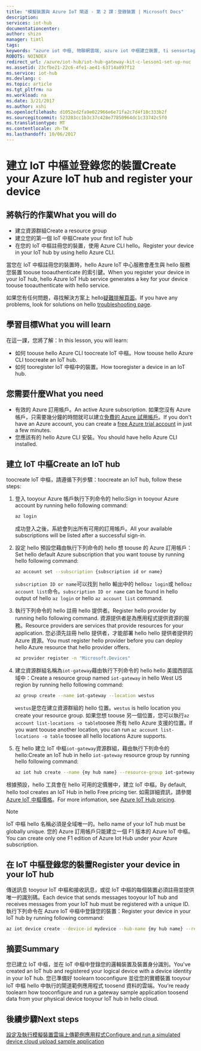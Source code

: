 ```yaml
---
title: "模擬裝置與 Azure IoT 閘道 - 第 2 課：登錄裝置 | Microsoft Docs"
description: 
services: iot-hub
documentationcenter: 
author: shizn
manager: timtl
tags: 
keywords: "azure iot 中樞, 物聯網雲端, azure iot 中樞建立裝置, ti sensortag, ti ble"
ROBOTS: NOINDEX
redirect_url: /azure/iot-hub/iot-hub-gateway-kit-c-lesson1-set-up-nuc
ms.assetid: 23cfbe21-22c6-4fe1-ae41-63714a897f12
ms.service: iot-hub
ms.devlang: c
ms.topic: article
ms.tgt_pltfrm: na
ms.workload: na
ms.date: 3/21/2017
ms.author: xshi
ms.openlocfilehash: d1052ed2fa9e022966e6e71fa2c7d4f18c333b2f
ms.sourcegitcommit: 523283cc1b3c37c428e77850964dc1c33742c5f0
ms.translationtype: MT
ms.contentlocale: zh-TW
ms.lasthandoff: 10/06/2017
---
```

# <a name="create-your-azure-iot-hub-and-register-your-device"></a><span data-ttu-id="d682a-103">建立 IoT 中樞並登錄您的裝置</span><span class="sxs-lookup"><span data-stu-id="d682a-103">Create your Azure IoT hub and register your device</span></span>

## <a name="what-you-will-do"></a><span data-ttu-id="d682a-104">將執行的作業</span><span class="sxs-lookup"><span data-stu-id="d682a-104">What you will do</span></span>

- <span data-ttu-id="d682a-105">建立資源群組</span><span class="sxs-lookup"><span data-stu-id="d682a-105">Create a resource group</span></span>
- <span data-ttu-id="d682a-106">建立您的第一個 IoT 中樞</span><span class="sxs-lookup"><span data-stu-id="d682a-106">Create your first IoT hub</span></span>
- <span data-ttu-id="d682a-107">在您的 IoT 中樞註冊您的裝置，使用 Azure CLI hello。</span><span class="sxs-lookup"><span data-stu-id="d682a-107">Register your device in your IoT hub by using hello Azure CLI.</span></span> 

<span data-ttu-id="d682a-108">當您在 IoT 中樞註冊您的裝置時，hello Azure IoT 中心服務會產生與 hello 服務您裝置 toouse tooauthenticate 的索引鍵。</span><span class="sxs-lookup"><span data-stu-id="d682a-108">When you register your device in your IoT hub, hello Azure IoT Hub service generates a key for your device toouse tooauthenticate with hello service.</span></span> 

<span data-ttu-id="d682a-109">如果您有任何問題，尋找解決方案上 hello[疑難排解頁面](iot-hub-gateway-kit-c-sim-troubleshooting.md)。</span><span class="sxs-lookup"><span data-stu-id="d682a-109">If you have any problems, look for solutions on hello [troubleshooting page](iot-hub-gateway-kit-c-sim-troubleshooting.md).</span></span>

## <a name="what-you-will-learn"></a><span data-ttu-id="d682a-110">學習目標</span><span class="sxs-lookup"><span data-stu-id="d682a-110">What you will learn</span></span>

<span data-ttu-id="d682a-111">在這一課，您將了解：</span><span class="sxs-lookup"><span data-stu-id="d682a-111">In this lesson, you will learn:</span></span>

- <span data-ttu-id="d682a-112">如何 toouse hello Azure CLI toocreate IoT 中樞。</span><span class="sxs-lookup"><span data-stu-id="d682a-112">How toouse hello Azure CLI toocreate an IoT hub.</span></span>
- <span data-ttu-id="d682a-113">如何 tooregister IoT 中樞中的裝置。</span><span class="sxs-lookup"><span data-stu-id="d682a-113">How tooregister a device in an IoT hub.</span></span>

## <a name="what-you-need"></a><span data-ttu-id="d682a-114">您需要什麼</span><span class="sxs-lookup"><span data-stu-id="d682a-114">What you need</span></span>

- <span data-ttu-id="d682a-115">有效的 Azure 訂用帳戶。</span><span class="sxs-lookup"><span data-stu-id="d682a-115">An active Azure subscription.</span></span> <span data-ttu-id="d682a-116">如果您沒有 Azure 帳戶，只需要幾分鐘的時間就可以建立[免費的 Azure 試用帳戶](http://azure.microsoft.com/pricing/free-trial/)。</span><span class="sxs-lookup"><span data-stu-id="d682a-116">If you don't have an Azure account, you can create a [free Azure trial account](http://azure.microsoft.com/pricing/free-trial/) in just a few minutes.</span></span>
- <span data-ttu-id="d682a-117">您應該有的 hello Azure CLI 安裝。</span><span class="sxs-lookup"><span data-stu-id="d682a-117">You should have hello Azure CLI installed.</span></span>

## <a name="create-an-iot-hub"></a><span data-ttu-id="d682a-118">建立 IoT 中樞</span><span class="sxs-lookup"><span data-stu-id="d682a-118">Create an IoT hub</span></span>

<span data-ttu-id="d682a-119">toocreate IoT 中樞，請遵循下列步驟：</span><span class="sxs-lookup"><span data-stu-id="d682a-119">toocreate an IoT hub, follow these steps:</span></span>

1. <span data-ttu-id="d682a-120">登入 tooyour Azure 帳戶執行下列命令的 hello:</span><span class="sxs-lookup"><span data-stu-id="d682a-120">Sign in tooyour Azure account by running hello following command:</span></span>

   ```bash
   az login
   ```

   <span data-ttu-id="d682a-121">成功登入之後，系統會列出所有可用的訂用帳戶。</span><span class="sxs-lookup"><span data-stu-id="d682a-121">All your available subscriptions will be listed after a successful sign-in.</span></span>

2. <span data-ttu-id="d682a-122">設定 hello 預設您藉由執行下列命令的 hello 想 toouse 的 Azure 訂用帳戶：</span><span class="sxs-lookup"><span data-stu-id="d682a-122">Set hello default Azure subscription that you want toouse by running hello following command:</span></span>

   ```bash
   az account set --subscription {subscription id or name}
   ```

   <span data-ttu-id="d682a-123">`subscription ID or name`可以找到 hello 輸出中的 hello`az login`或 hello`az account list`命令。</span><span class="sxs-lookup"><span data-stu-id="d682a-123">`subscription ID or name` can be found in hello output of hello `az login` or hello `az account list` command.</span></span>

3. <span data-ttu-id="d682a-124">執行下列命令的 hello 註冊 hello 提供者。</span><span class="sxs-lookup"><span data-stu-id="d682a-124">Register hello provider by running hello following command.</span></span> <span data-ttu-id="d682a-125">資源提供者是為應用程式提供資源的服務。</span><span class="sxs-lookup"><span data-stu-id="d682a-125">Resource providers are services that provide resources for your application.</span></span> <span data-ttu-id="d682a-126">您必須先註冊 hello 提供者，才能部署 hello hello 提供者提供的 Azure 資源。</span><span class="sxs-lookup"><span data-stu-id="d682a-126">You must register hello provider before you can deploy hello Azure resource that hello provider offers.</span></span>

   ```bash
   az provider register -n "Microsoft.Devices"
   ```

4. <span data-ttu-id="d682a-127">建立資源群組名稱為`iot-gateway`藉由執行下列命令的 hello hello 美國西部區域中：</span><span class="sxs-lookup"><span data-stu-id="d682a-127">Create a resource group named `iot-gateway` in hello West US region by running hello following command:</span></span>

   ```bash
   az group create --name iot-gateway --location westus
   ```
   
   <span data-ttu-id="d682a-128">`westus`是您在建立資源群組的 hello 位置。</span><span class="sxs-lookup"><span data-stu-id="d682a-128">`westus` is hello location you create your resource group.</span></span> <span data-ttu-id="d682a-129">如果您想 toouse 另一個位置，您可以執行`az account list-locations -o table`toosee 所有 hello Azure 支援的位置。</span><span class="sxs-lookup"><span data-stu-id="d682a-129">If you want toouse another location, you can run `az account list-locations -o table` toosee all hello locations Azure supports.</span></span>

5. <span data-ttu-id="d682a-130">在 hello 建立 IoT 中樞`iot-gateway`資源群組，藉由執行下列命令的 hello:</span><span class="sxs-lookup"><span data-stu-id="d682a-130">Create an IoT hub in hello `iot-gateway` resource group by running hello following command:</span></span>

   ```bash
   az iot hub create --name {my hub name} --resource-group iot-gateway
   ```

<span data-ttu-id="d682a-131">根據預設，hello 工具會在 hello 可用的定價層中，建立 IoT 中樞。</span><span class="sxs-lookup"><span data-stu-id="d682a-131">By default, hello tool creates an IoT Hub in hello Free pricing tier.</span></span> <span data-ttu-id="d682a-132">如需詳細資訊，請參閱 [Azure IoT 中樞價格](https://azure.microsoft.com/pricing/details/iot-hub/)。</span><span class="sxs-lookup"><span data-stu-id="d682a-132">For more infomation, see [Azure IoT Hub pricing](https://azure.microsoft.com/pricing/details/iot-hub/).</span></span>

> [!NOTE]
> <span data-ttu-id="d682a-133">IoT 中樞 hello 名稱必須是全域唯一的。</span><span class="sxs-lookup"><span data-stu-id="d682a-133">hello name of your IoT hub must be globally unique.</span></span> <span data-ttu-id="d682a-134">您的 Azure 訂用帳戶只能建立一個 F1 版本的 Azure IoT 中樞。</span><span class="sxs-lookup"><span data-stu-id="d682a-134">You can create only one F1 edition of Azure Iot Hub under your Azure subscription.</span></span>

## <a name="register-your-device-in-your-iot-hub"></a><span data-ttu-id="d682a-135">在 IoT 中樞登錄您的裝置</span><span class="sxs-lookup"><span data-stu-id="d682a-135">Register your device in your IoT hub</span></span>

<span data-ttu-id="d682a-136">傳送訊息 tooyour IoT 中樞和接收訊息，或從 IoT 中樞的每個裝置必須註冊並提供唯一的識別碼。</span><span class="sxs-lookup"><span data-stu-id="d682a-136">Each device that sends messages tooyour IoT hub and receives messages from your IoT hub must be registered with a unique ID.</span></span>
<span data-ttu-id="d682a-137">執行下列命令在 Azure IoT 中樞中登錄您的裝置：</span><span class="sxs-lookup"><span data-stu-id="d682a-137">Register your device in your IoT hub by running following command:</span></span>

```bash
az iot device create --device-id mydevice --hub-name {my hub name} --resource-group iot-gateway
```

## <a name="summary"></a><span data-ttu-id="d682a-138">摘要</span><span class="sxs-lookup"><span data-stu-id="d682a-138">Summary</span></span>

<span data-ttu-id="d682a-139">您已建立 IoT 中樞，並在 IoT 中樞中登錄您的邏輯裝置及裝置身分識別。</span><span class="sxs-lookup"><span data-stu-id="d682a-139">You've created an IoT hub and registered your logical device with a device identity in your IoT hub.</span></span> <span data-ttu-id="d682a-140">您已準備好 toolearn tooconfigure 並從您的實體裝置 tooyour IoT 中樞 hello 中執行的閘道範例應用程式 toosend 資料的雲端。</span><span class="sxs-lookup"><span data-stu-id="d682a-140">You're ready toolearn how tooconfigure and run a gateway sample application toosend data from your physical device tooyour IoT hub in hello cloud.</span></span>

## <a name="next-steps"></a><span data-ttu-id="d682a-141">後續步驟</span><span class="sxs-lookup"><span data-stu-id="d682a-141">Next steps</span></span>
[<span data-ttu-id="d682a-142">設定及執行模擬裝置雲端上傳範例應用程式</span><span class="sxs-lookup"><span data-stu-id="d682a-142">Configure and run a simulated device cloud upload sample application</span></span>](iot-hub-gateway-kit-c-sim-lesson3-configure-simulated-device-app.md)